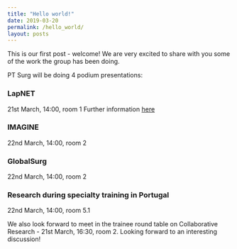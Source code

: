 ```yaml
---
title: "Hello world!"
date: 2019-03-20
permalink: /hello_world/
layout: posts
---
```

This is our first post - welcome! We are very excited to share with you some of the work the group has been doing.

PT Surg will be doing 4 podium presentations:
### LapNET
21st March, 14:00, room 1
Further information [here](http://ptsurg.org/lapnet/)

### IMAGINE
22nd March, 14:00, room 2

### GlobalSurg
22nd March, 14:00, room 2

### Research during specialty training in Portugal
22nd March, 14:00, room 5.1

We also look forward to meet in the trainee round table on Collaborative Research - 21st March, 16:30, room 2. Looking forward to an interesting discussion!
